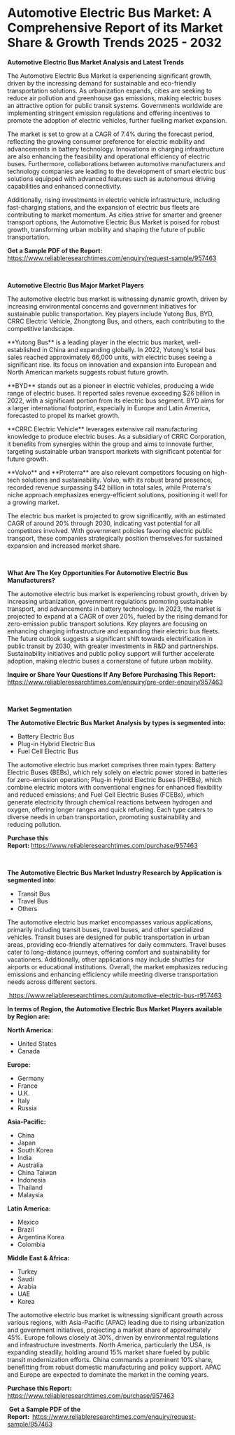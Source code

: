 <p><h1>Automotive Electric Bus Market: A Comprehensive Report of its Market Share & Growth Trends 2025 - 2032</h1></p><p><strong>Automotive Electric Bus Market Analysis and Latest Trends</strong></p>
<p><p>The Automotive Electric Bus Market is experiencing significant growth, driven by the increasing demand for sustainable and eco-friendly transportation solutions. As urbanization expands, cities are seeking to reduce air pollution and greenhouse gas emissions, making electric buses an attractive option for public transit systems. Governments worldwide are implementing stringent emission regulations and offering incentives to promote the adoption of electric vehicles, further fuelling market expansion.</p><p>The market is set to grow at a CAGR of 7.4% during the forecast period, reflecting the growing consumer preference for electric mobility and advancements in battery technology. Innovations in charging infrastructure are also enhancing the feasibility and operational efficiency of electric buses. Furthermore, collaborations between automotive manufacturers and technology companies are leading to the development of smart electric bus solutions equipped with advanced features such as autonomous driving capabilities and enhanced connectivity.</p><p>Additionally, rising investments in electric vehicle infrastructure, including fast-charging stations, and the expansion of electric bus fleets are contributing to market momentum. As cities strive for smarter and greener transport options, the Automotive Electric Bus Market is poised for robust growth, transforming urban mobility and shaping the future of public transportation.</p></p>
<p><strong>Get a Sample PDF of the Report:&nbsp;</strong> <a href="https://www.reliableresearchtimes.com/enquiry/request-sample/957463?utm_campaign=2738&utm_medium=2&utm_source=Github&utm_content=ia&utm_term=18042025&utm_id=automotive-electric-bus">https://www.reliableresearchtimes.com/enquiry/request-sample/957463</a></p>
<p>&nbsp;</p>
<p><strong>Automotive Electric Bus Major Market Players</strong></p>
<p><p>The automotive electric bus market is witnessing dynamic growth, driven by increasing environmental concerns and government initiatives for sustainable public transportation. Key players include Yutong Bus, BYD, CRRC Electric Vehicle, Zhongtong Bus, and others, each contributing to the competitive landscape.</p><p>**Yutong Bus** is a leading player in the electric bus market, well-established in China and expanding globally. In 2022, Yutong's total bus sales reached approximately 66,000 units, with electric buses seeing a significant rise. Its focus on innovation and expansion into European and North American markets suggests robust future growth.</p><p>**BYD** stands out as a pioneer in electric vehicles, producing a wide range of electric buses. It reported sales revenue exceeding $26 billion in 2022, with a significant portion from its electric bus segment. BYD aims for a larger international footprint, especially in Europe and Latin America, forecasted to propel its market growth.</p><p>**CRRC Electric Vehicle** leverages extensive rail manufacturing knowledge to produce electric buses. As a subsidiary of CRRC Corporation, it benefits from synergies within the group and aims to innovate further, targeting sustainable urban transport markets with significant potential for future growth.</p><p>**Volvo** and **Proterra** are also relevant competitors focusing on high-tech solutions and sustainability. Volvo, with its robust brand presence, recorded revenue surpassing $42 billion in total sales, while Proterra's niche approach emphasizes energy-efficient solutions, positioning it well for a growing market.</p><p>The electric bus market is projected to grow significantly, with an estimated CAGR of around 20% through 2030, indicating vast potential for all competitors involved. With government policies favoring electric public transport, these companies strategically position themselves for sustained expansion and increased market share.</p></p>
<p>&nbsp;</p>
<p><strong>What Are The Key Opportunities For Automotive Electric Bus Manufacturers?</strong></p>
<p><p>The automotive electric bus market is experiencing robust growth, driven by increasing urbanization, government regulations promoting sustainable transport, and advancements in battery technology. In 2023, the market is projected to expand at a CAGR of over 20%, fueled by the rising demand for zero-emission public transport solutions. Key players are focusing on enhancing charging infrastructure and expanding their electric bus fleets. The future outlook suggests a significant shift towards electrification in public transit by 2030, with greater investments in R&D and partnerships. Sustainability initiatives and public policy support will further accelerate adoption, making electric buses a cornerstone of future urban mobility.</p></p>
<p><strong>Inquire or Share Your Questions If Any Before Purchasing This Report:</strong> <a href="https://www.reliableresearchtimes.com/enquiry/pre-order-enquiry/957463?utm_campaign=2738&utm_medium=2&utm_source=Github&utm_content=ia&utm_term=18042025&utm_id=automotive-electric-bus">https://www.reliableresearchtimes.com/enquiry/pre-order-enquiry/957463</a></p>
<p>&nbsp;</p>
<p><strong>Market Segmentation</strong></p>
<p><strong>The Automotive Electric Bus Market Analysis by types is segmented into:</strong></p>
<p><ul><li>Battery Electric Bus</li><li>Plug-in Hybrid Electric Bus</li><li>Fuel Cell Electric Bus</li></ul></p>
<p><p>The automotive electric bus market comprises three main types: Battery Electric Buses (BEBs), which rely solely on electric power stored in batteries for zero-emission operation; Plug-in Hybrid Electric Buses (PHEBs), which combine electric motors with conventional engines for enhanced flexibility and reduced emissions; and Fuel Cell Electric Buses (FCEBs), which generate electricity through chemical reactions between hydrogen and oxygen, offering longer ranges and quick refueling. Each type caters to diverse needs in urban transportation, promoting sustainability and reducing pollution.</p></p>
<p><strong>Purchase this Report:&nbsp;</strong><a href="https://www.reliableresearchtimes.com/purchase/957463?utm_campaign=2738&utm_medium=2&utm_source=Github&utm_content=ia&utm_term=18042025&utm_id=automotive-electric-bus">https://www.reliableresearchtimes.com/purchase/957463</a></p>
<p>&nbsp;</p>
<p><strong>The Automotive Electric Bus Market Industry Research by Application is segmented into:</strong></p>
<p><ul><li>Transit Bus</li><li>Travel Bus</li><li>Others</li></ul></p>
<p><p>The automotive electric bus market encompasses various applications, primarily including transit buses, travel buses, and other specialized vehicles. Transit buses are designed for public transportation in urban areas, providing eco-friendly alternatives for daily commuters. Travel buses cater to long-distance journeys, offering comfort and sustainability for vacationers. Additionally, other applications may include shuttles for airports or educational institutions. Overall, the market emphasizes reducing emissions and enhancing efficiency while meeting diverse transportation needs across different sectors.</p></p>
<p><a href="https://www.reliableresearchtimes.com/automotive-electric-bus-r957463?utm_campaign=2738&utm_medium=2&utm_source=Github&utm_content=ia&utm_term=18042025&utm_id=automotive-electric-bus">&nbsp;https://www.reliableresearchtimes.com/automotive-electric-bus-r957463</a></p>
<p><strong>In terms of Region, the Automotive Electric Bus Market Players available by Region are:</strong></p>
<p>
    <p> <strong> North America: </strong>
        <ul>
            <li>United States</li>
            <li>Canada</li>
        </ul>
        </p> 
    <p> <strong> Europe: </strong>
        <ul>
            <li>Germany</li>
            <li>France</li>
            <li>U.K.</li>
            <li>Italy</li>
            <li>Russia</li>
        </ul>
        </p> 
    <p> <strong> Asia-Pacific: </strong>
        <ul>
            <li>China</li>
            <li>Japan</li>
            <li>South Korea</li>
            <li>India</li>
            <li>Australia</li>
            <li>China Taiwan</li>
            <li>Indonesia</li>
            <li>Thailand</li>
            <li>Malaysia</li>
        </ul>
        </p> 
    <p> <strong> Latin America: </strong>
        <ul>
            <li>Mexico</li>
            <li>Brazil</li>
            <li>Argentina Korea</li>
            <li>Colombia</li>
        </ul>
        </p> 
    <p> <strong> Middle East & Africa: </strong>
        <ul>
            <li>Turkey</li>
            <li>Saudi</li>
            <li>Arabia</li>
            <li>UAE</li>
            <li>Korea</li>
        </ul>
    </p>
    </p>
<p><p>The automotive electric bus market is witnessing significant growth across various regions, with Asia-Pacific (APAC) leading due to rising urbanization and government initiatives, projecting a market share of approximately 45%. Europe follows closely at 30%, driven by environmental regulations and infrastructure investments. North America, particularly the USA, is expanding steadily, holding around 15% market share fueled by public transit modernization efforts. China commands a prominent 10% share, benefitting from robust domestic manufacturing and policy support. APAC and Europe are expected to dominate the market in the coming years.</p></p>
<p><strong>Purchase this Report: </strong><a href="https://www.reliableresearchtimes.com/purchase/957463?utm_campaign=2738&utm_medium=2&utm_source=Github&utm_content=ia&utm_term=18042025&utm_id=automotive-electric-bus">https://www.reliableresearchtimes.com/purchase/957463</a></p>
<p>&nbsp;<strong>Get a Sample PDF of the Report:&nbsp;&nbsp;</strong><a href="https://www.reliableresearchtimes.com/enquiry/request-sample/957463?utm_campaign=2738&utm_medium=2&utm_source=Github&utm_content=ia&utm_term=18042025&utm_id=automotive-electric-bus">https://www.reliableresearchtimes.com/enquiry/request-sample/957463</a></p>
<p><strong></strong></p>
<p><p></p><p></p><p></p></p>